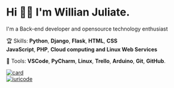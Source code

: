 # Hi 🤙🏾 I'm Willian Juliate. 
I'm a Back-end developer and opensource technology enthusiast

🏆 Skills: 
**Python**, **Django**, **Flask**, **HTML**, **CSS** <br> **JavaScript**,
**PHP**, **Cloud computing and Linux Web Services**

💼 Tools: **VSCode**, **PyCharm**, **Linux**, **Trello**, **Arduino**, **Git**, **GitHub**.

[![card](https://github-readme-stats.vercel.app/api?username=willianjuliate&theme=gruvbox)](https://github.com/willianjuliate/) <br>
[![iuricode](https://github-readme-stats.vercel.app/api/top-langs/?username=willianjuliate&hide=html&layout=compact&theme=gruvbox)](https://github.com/willianjuliate/)
